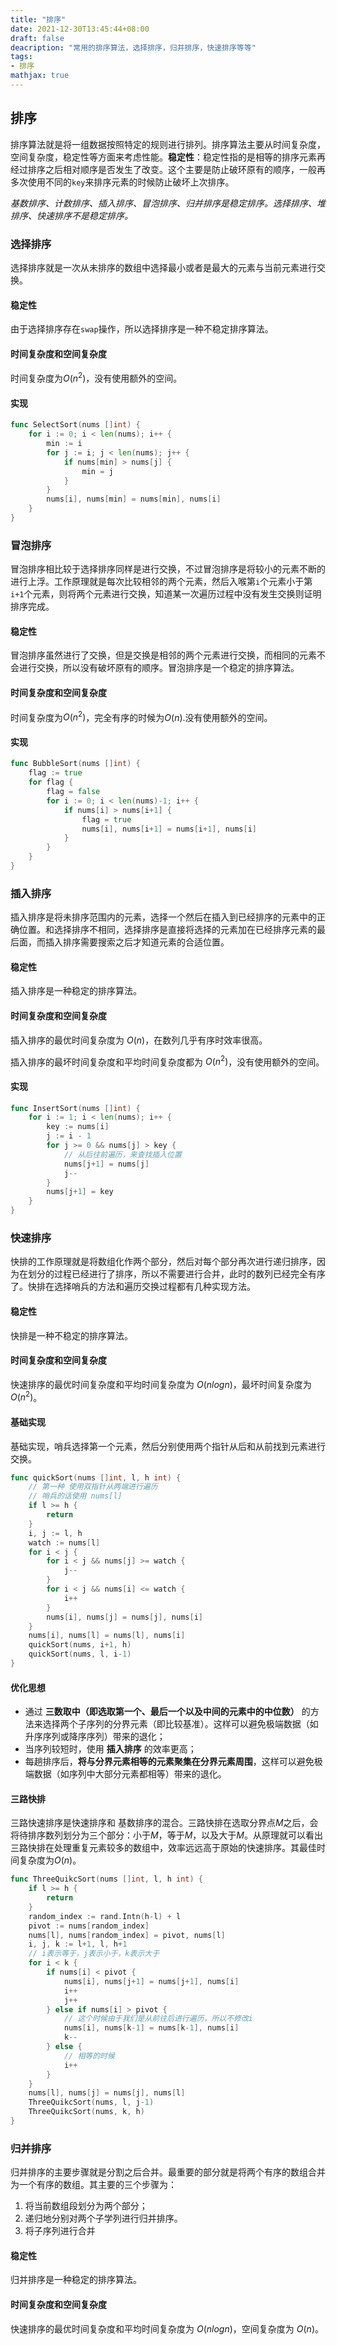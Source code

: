 ```yaml
---
title: "排序"
date: 2021-12-30T13:45:44+08:00
draft: false
deacription: "常用的排序算法，选择排序，归并排序，快速排序等等"
tags:
- 排序
mathjax: true
---
```


## 排序

排序算法就是将一组数据按照特定的规则进行排列。排序算法主要从时间复杂度，空间复杂度，稳定性等方面来考虑性能。**稳定性**：稳定性指的是相等的排序元素再经过排序之后相对顺序是否发生了改变。这个主要是防止破环原有的顺序，一般再多次使用不同的`key`来排序元素的时候防止破坏上次排序。

*基数排序、计数排序、插入排序、冒泡排序、归并排序是稳定排序。选择排序、堆排序、快速排序不是稳定排序。*

### 选择排序

选择排序就是一次从未排序的数组中选择最小或者是最大的元素与当前元素进行交换。

#### 稳定性

由于选择排序存在`swap`操作，所以选择排序是一种不稳定排序算法。

#### 时间复杂度和空间复杂度

时间复杂度为$O(n^2)$，没有使用额外的空间。

#### 实现

```go
func SelectSort(nums []int) {
	for i := 0; i < len(nums); i++ {
		min := i
		for j := i; j < len(nums); j++ {
			if nums[min] > nums[j] {
				min = j
			}
		}
		nums[i], nums[min] = nums[min], nums[i]
	}
}
```

### 冒泡排序

冒泡排序相比较于选择排序同样是进行交换，不过冒泡排序是将较小的元素不断的进行上浮。工作原理就是每次比较相邻的两个元素，然后入喉第`i`个元素小于第`i+1`个元素，则将两个元素进行交换，知道某一次遍历过程中没有发生交换则证明排序完成。

#### 稳定性

冒泡排序虽然进行了交换，但是交换是相邻的两个元素进行交换，而相同的元素不会进行交换，所以没有破坏原有的顺序。冒泡排序是一个稳定的排序算法。

#### 时间复杂度和空间复杂度

时间复杂度为$O(n^2)$，完全有序的时候为$O(n)$.没有使用额外的空间。

#### 实现

```go
func BubbleSort(nums []int) {
	flag := true
	for flag {
		flag = false
		for i := 0; i < len(nums)-1; i++ {
			if nums[i] > nums[i+1] {
				flag = true
				nums[i], nums[i+1] = nums[i+1], nums[i]
			}
		}
	}
}
```

### 插入排序

插入排序是将未排序范围内的元素，选择一个然后在插入到已经排序的元素中的正确位置。和选择排序不相同，选择排序是直接将选择的元素加在已经排序元素的最后面，而插入排序需要搜索之后才知道元素的合适位置。

#### 稳定性

插入排序是一种稳定的排序算法。

#### 时间复杂度和空间复杂度

插入排序的最优时间复杂度为 $O(n)$，在数列几乎有序时效率很高。

插入排序的最坏时间复杂度和平均时间复杂度都为 $O(n^2)$，没有使用额外的空间。

#### 实现

```go
func InsertSort(nums []int) {
	for i := 1; i < len(nums); i++ {
		key := nums[i]
		j := i - 1
		for j >= 0 && nums[j] > key {
			// 从后往前遍历，来查找插入位置
			nums[j+1] = nums[j]
			j--
		}
		nums[j+1] = key
	}
}
```

### 快速排序

快排的工作原理就是将数组化作两个部分，然后对每个部分再次进行递归排序，因为在划分的过程已经进行了排序，所以不需要进行合并，此时的数列已经完全有序了。快排在选择哨兵的方法和遍历交换过程都有几种实现方法。

#### 稳定性

快排是一种不稳定的排序算法。

#### 时间复杂度和空间复杂度

快速排序的最优时间复杂度和平均时间复杂度为 $O(nlogn)$，最坏时间复杂度为 $O(n^2)$。

#### 基础实现

基础实现，哨兵选择第一个元素，然后分别使用两个指针从后和从前找到元素进行交换。

```go
func quickSort(nums []int, l, h int) {
	// 第一种 使用双指针从两端进行遍历
	// 哨兵的话使用 nums[l]
	if l >= h {
		return
	}
	i, j := l, h
	watch := nums[l]
	for i < j {
		for i < j && nums[j] >= watch {
			j--
		}
		for i < j && nums[i] <= watch {
			i++
		}
		nums[i], nums[j] = nums[j], nums[i]
	}
	nums[i], nums[l] = nums[l], nums[i]
	quickSort(nums, i+1, h)
	quickSort(nums, l, i-1)
}
```

#### 优化思想

- 通过 **三数取中（即选取第一个、最后一个以及中间的元素中的中位数）** 的方法来选择两个子序列的分界元素（即比较基准）。这样可以避免极端数据（如升序序列或降序序列）带来的退化；
- 当序列较短时，使用 **插入排序** 的效率更高；
- 每趟排序后，**将与分界元素相等的元素聚集在分界元素周围**，这样可以避免极端数据（如序列中大部分元素都相等）带来的退化。

#### 三路快排

三路快速排序是快速排序和 基数排序的混合。三路快排在选取分界点$M$之后，会将待排序数列划分为三个部分：小于$M$，等于$M$，以及大于$M$。从原理就可以看出三路快排在处理重复元素较多的数组中，效率远远高于原始的快速排序。其最佳时间复杂度为$O(n)$。

```go
func ThreeQuikcSort(nums []int, l, h int) {
	if l >= h {
		return
	}
	random_index := rand.Intn(h-l) + l
	pivot := nums[random_index]
	nums[l], nums[random_index] = pivot, nums[l]
	i, j, k := l+1, l, h+1
    // i表示等于，j表示小于，k表示大于
	for i < k {
		if nums[i] < pivot {
			nums[i], nums[j+1] = nums[j+1], nums[i]
			i++
			j++
		} else if nums[i] > pivot {
			// 这个时候由于我们是从前往后进行遍历，所以不修改i
			nums[i], nums[k-1] = nums[k-1], nums[i]
			k--
		} else {
			// 相等的时候
			i++
		}
	}
	nums[l], nums[j] = nums[j], nums[l]
	ThreeQuikcSort(nums, l, j-1)
	ThreeQuikcSort(nums, k, h)
}
```

### 归并排序

归并排序的主要步骤就是分割之后合并。最重要的部分就是将两个有序的数组合并为一个有序的数组。其主要的三个步骤为：

1. 将当前数组段划分为两个部分；
2. 递归地分别对两个子学列进行归并排序。
3. 将子序列进行合并

#### 稳定性

归并排序是一种稳定的排序算法。

#### 时间复杂度和空间复杂度

快速排序的最优时间复杂度和平均时间复杂度为 $O(nlogn)$，空间复杂度为 $O(n)$。

